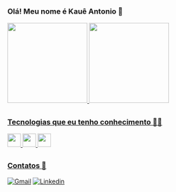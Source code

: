 ### Olá! Meu nome é Kauê Antonio 👋

<div>
  <a href="https://github.com/eukaueantonio">
  <img height="180em" src="https://github-readme-stats.vercel.app/api?username=eukaueantonio&show_icons=true&theme=gotham&include_all_commits-true&count_private-true"/> <img height="180em" src="https://github-readme-stats.vercel.app/api/top-langs/?username=eukaueantonio&layout-compact&langs_count-16&theme=gotham"/>
</div>

##

### Tecnologias que eu tenho conhecimento 👨‍💻
<div style="display: inline_block">
  <img  height="30" windth="30" src="https://img.shields.io/badge/C%2B%2B-00599C?style=for-the-badge&logo=c%2B%2B&logoColor=white" />
  <img  height="30" windth="30" src="https://img.shields.io/badge/HTML-239120?style=for-the-badge&logo=html5&logoColor=white" />
<img  height="30" windth="30" src="https://img.shields.io/badge/CSS-239120?&style=for-the-badge&logo=css3&logoColor=white" />

##

### Contatos 📱
[![Gmail](https://img.shields.io/badge/Gmail-D14836?style=for-the-badge&logo=gmail&logoColor=white)](mailto:kaue.a.santos@aluno.senai.br) [![Linkedin](https://img.shields.io/badge/LinkedIn-0077B5?style=for-the-badge&logo=linkedin&logoColor=dracula)](https://www.linkedin.com/in/eukaueantonio?utm_source=share&utm_campaign=share_via&utm_content=profile&utm_medium=android_app)
